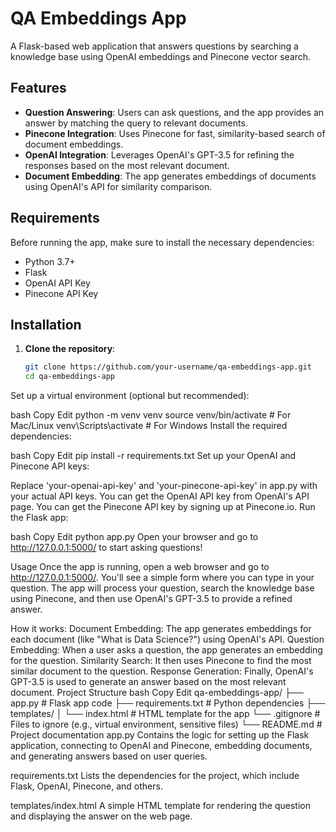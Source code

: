 # QA Embeddings App

A Flask-based web application that answers questions by searching a knowledge base using OpenAI embeddings and Pinecone vector search.

## Features

- **Question Answering**: Users can ask questions, and the app provides an answer by matching the query to relevant documents.
- **Pinecone Integration**: Uses Pinecone for fast, similarity-based search of document embeddings.
- **OpenAI Integration**: Leverages OpenAI's GPT-3.5 for refining the responses based on the most relevant document.
- **Document Embedding**: The app generates embeddings of documents using OpenAI's API for similarity comparison.

## Requirements

Before running the app, make sure to install the necessary dependencies:

- Python 3.7+
- Flask
- OpenAI API Key
- Pinecone API Key

## Installation

1. **Clone the repository**:
   ```bash
   git clone https://github.com/your-username/qa-embeddings-app.git
   cd qa-embeddings-app
Set up a virtual environment (optional but recommended):

bash
Copy
Edit
python -m venv venv
source venv/bin/activate  # For Mac/Linux
venv\Scripts\activate     # For Windows
Install the required dependencies:

bash
Copy
Edit
pip install -r requirements.txt
Set up your OpenAI and Pinecone API keys:

Replace 'your-openai-api-key' and 'your-pinecone-api-key' in app.py with your actual API keys.
You can get the OpenAI API key from OpenAI's API page.
You can get the Pinecone API key by signing up at Pinecone.io.
Run the Flask app:

bash
Copy
Edit
python app.py
Open your browser and go to http://127.0.0.1:5000/ to start asking questions!

Usage
Once the app is running, open a web browser and go to http://127.0.0.1:5000/. You'll see a simple form where you can type in your question. The app will process your question, search the knowledge base using Pinecone, and then use OpenAI's GPT-3.5 to provide a refined answer.

How it works:
Document Embedding: The app generates embeddings for each document (like "What is Data Science?") using OpenAI's API.
Question Embedding: When a user asks a question, the app generates an embedding for the question.
Similarity Search: It then uses Pinecone to find the most similar document to the question.
Response Generation: Finally, OpenAI's GPT-3.5 is used to generate an answer based on the most relevant document.
Project Structure
bash
Copy
Edit
qa-embeddings-app/
├── app.py            # Flask app code
├── requirements.txt  # Python dependencies
├── templates/
│   └── index.html    # HTML template for the app
└── .gitignore        # Files to ignore (e.g., virtual environment, sensitive files)
└── README.md         # Project documentation
app.py
Contains the logic for setting up the Flask application, connecting to OpenAI and Pinecone, embedding documents, and generating answers based on user queries.

requirements.txt
Lists the dependencies for the project, which include Flask, OpenAI, Pinecone, and others.

templates/index.html
A simple HTML template for rendering the question and displaying the answer on the web page.
